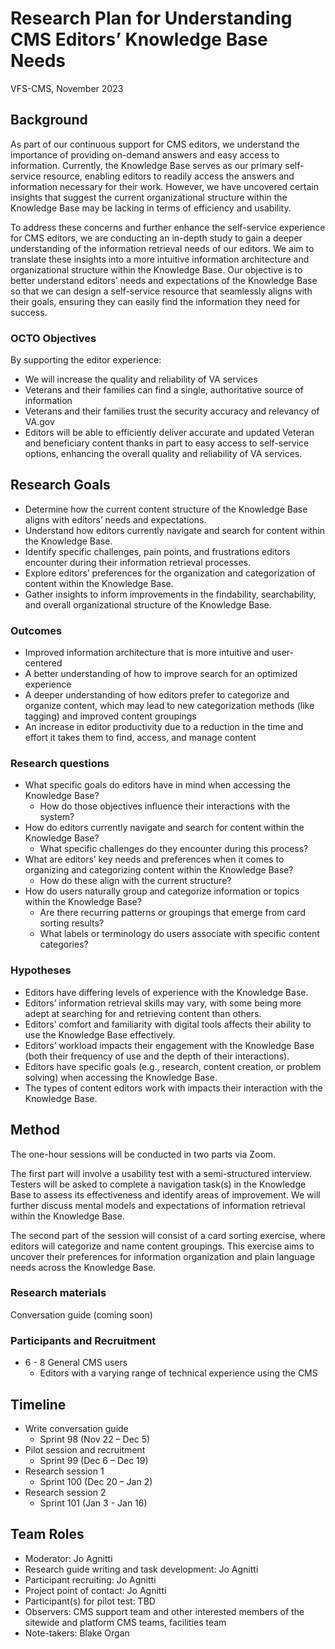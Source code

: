 # Research Plan for Understanding CMS Editors’ Knowledge Base Needs
VFS-CMS, November 2023
## Background
As part of our continuous support for CMS editors, we understand the importance of providing on-demand answers and easy access to information. Currently, the Knowledge Base serves as our primary self-service resource, enabling editors to readily access the answers and information necessary for their work. However, we have uncovered certain insights that suggest the current organizational structure within the Knowledge Base may be lacking in terms of efficiency and usability. 
 

To address these concerns and further enhance the self-service experience for CMS editors, we are conducting an in-depth study to gain a deeper understanding of the information retrieval needs of our editors. We aim to translate these insights into a more intuitive information architecture and organizational structure within the Knowledge Base. Our objective is to better understand editors’ needs and expectations of the Knowledge Base so that we can design a self-service resource that seamlessly aligns with their goals, ensuring they can easily find the information they need for success. 

### OCTO Objectives
By supporting the editor experience:
* We will increase the quality and reliability of VA services 
* Veterans and their families can find a single, authoritative source of information 
* Veterans and their families trust the security accuracy and relevancy of VA.gov 
* Editors will be able to efficiently deliver accurate and updated Veteran and beneficiary content thanks in part to easy access to self-service options, enhancing the overall quality and reliability of VA services. 
## Research Goals
* Determine how the current content structure of the Knowledge Base aligns with editors’ needs and expectations. 
* Understand how editors currently navigate and search for content within the Knowledge Base. 
* Identify specific challenges, pain points, and frustrations editors encounter during their information retrieval processes.  
* Explore editors’ preferences for the organization and categorization of content within the Knowledge Base. 
* Gather insights to inform improvements in the findability, searchability, and overall organizational structure of the Knowledge Base. 
### Outcomes

* Improved information architecture that is more intuitive and user-centered 
* A better understanding of how to improve search for an optimized experience  
* A deeper understanding of how editors prefer to categorize and organize content, which may lead to new categorization methods (like tagging) and improved content groupings 
* An increase in editor productivity due to a reduction in the time and effort it takes them to find, access, and manage content 
### Research questions
* What specific goals do editors have in mind when accessing the Knowledge Base? 
  * How do those objectives influence their interactions with the system?   
* How do editors currently navigate and search for content within the Knowledge Base? 
  * What specific challenges do they encounter during this process? 
* What are editors’ key needs and preferences when it comes to organizing and categorizing content within the Knowledge Base? 
  * How do these align with the current structure?  
* How do users naturally group and categorize information or topics within the Knowledge Base?  
  * Are there recurring patterns or groupings that emerge from card sorting results? 
  * What labels or terminology do users associate with specific content categories? 

### Hypotheses
* Editors have differing levels of experience with the Knowledge Base.  
* Editors’ information retrieval skills may vary, with some being more adept at searching for and retrieving content than others.  
* Editors’ comfort and familiarity with digital tools affects their ability to use the Knowledge Base effectively.  
* Editors’ workload impacts their engagement with the Knowledge Base (both their frequency of use and the depth of their interactions). 
* Editors have specific goals (e.g., research, content creation, or problem solving) when accessing the Knowledge Base. 
* The types of content editors work with impacts their interaction with the Knowledge Base.  

## Method
The one-hour sessions will be conducted in two parts via Zoom.  
 
The first part will involve a usability test with a semi-structured interview. Testers will be asked to complete a navigation task(s) in the Knowledge Base to assess its effectiveness and identify areas of improvement. We will further discuss mental models and expectations of information retrieval within the Knowledge Base.  

The second part of the session will consist of a card sorting exercise, where editors will categorize and name content groupings. This exercise aims to uncover their preferences for information organization and plain language needs across the Knowledge Base. 

### Research materials
Conversation guide (coming soon)

### Participants and Recruitment
* 6 - 8 General CMS users 
  * Editors with a varying range of technical experience using the CMS 
## Timeline 
* Write conversation guide 
  * Sprint 98 (Nov 22 – Dec 5) 
* Pilot session and recruitment 
  * Sprint 99 (Dec 6 – Dec 19)   
* Research session 1
  * Sprint 100 (Dec 20 – Jan 2)
* Research session 2
  * Sprint 101 (Jan 3 - Jan 16)

## Team Roles
* Moderator: Jo Agnitti 
* Research guide writing and task development: Jo Agnitti 
* Participant recruiting: Jo Agnitti 
* Project point of contact: Jo Agnitti 
* Participant(s) for pilot test: TBD 
* Observers: CMS support team and other interested members of the sitewide and platform CMS teams, facilities team 
* Note-takers: Blake Organ 
